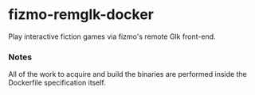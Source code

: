 # fizmo-remglk-docker

Play interactive fiction games via fizmo's remote Glk front-end.


### Notes

All of the work to acquire and build the binaries are performed inside the
Dockerfile specification itself.
